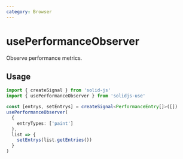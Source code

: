```yaml
---
category: Browser
---
```


# usePerformanceObserver

Observe performance metrics.

## Usage

```ts
import { createSignal } from 'solid-js'
import { usePerformanceObserver } from 'solidjs-use'

const [entrys, setEntrys] = createSignal<PerformanceEntry[]>([])
usePerformanceObserver(
  {
    entryTypes: ['paint']
  },
  list => {
    setEntrys(list.getEntries())
  }
)
```
